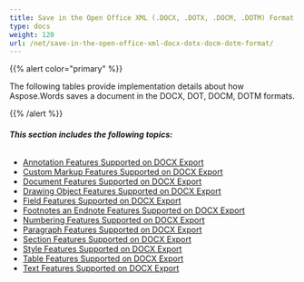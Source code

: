 ```yaml
---
title: Save in the Open Office XML (.DOCX, .DOTX, .DOCM, .DOTM) Format
type: docs
weight: 120
url: /net/save-in-the-open-office-xml-docx-dotx-docm-dotm-format/
---
```


{{% alert color="primary" %}} 

The following tables provide implementation details about how Aspose.Words saves a document in the DOCX, DOT, DOCM, DOTM formats.

{{% /alert %}} 

###### **This section includes the following topics:** 

- [Annotation Features Supported on DOCX Export](/words/net/annotation-features-supported-on-docx-export)
- [Custom Markup Features Supported on DOCX Export](/words/net/custom-markup-features-supported-on-docx-export)
- [Document Features Supported on DOCX Export](/words/net/document-features-supported-on-docx-export)
- [Drawing Object Features Supported on DOCX Export](/words/net/drawing-object-features-supported-on-docx-export)
- [Field Features Supported on DOCX Export](/words/net/field-features-supported-on-docx-export)
- [Footnotes an Endnote Features Supported on DOCX Export](/words/net/footnotes-an-endnote-features-supported-on-docx-export)
- [Numbering Features Supported on DOCX Export](/words/net/numbering-features-supported-on-docx-export)
- [Paragraph Features Supported on DOCX Export](/words/net/paragraph-features-supported-on-docx-export)
- [Section Features Supported on DOCX Export](/words/net/section-features-supported-on-docx-export)
- [Style Features Supported on DOCX Export](/words/net/style-features-supported-on-docx-export)
- [Table Features Supported on DOCX Export](/words/net/table-features-supported-on-docx-export)
- [Text Features Supported on DOCX Export](/words/net/text-features-supported-on-docx-export)
